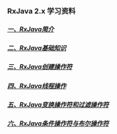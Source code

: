 ### RxJava 2.x 学习资料



##### [一、RxJava简介](RxJava简介.md)

##### [二、RxJava基础知识](RxJava基础知识.md)

##### [三、RxJava创建操作符](RxJava创建操作符.md)

##### [四、RxJava线程操作](RxJava线程操作.md)

##### [五、RxJava变换操作符和过滤操作符](RxJava变换操作符和过滤操作符.md)

##### [六、RxJava条件操作符与布尔操作符](RxJava条件操作符和布尔操作符.md)

